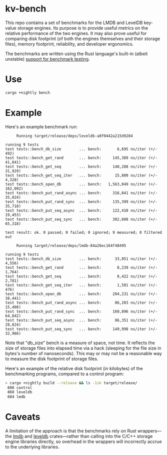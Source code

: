 # kv-bench

This repo contains a set of benchmarks for the LMDB and LevelDB key-value storage engines.  Its purpose is to provide useful metrics on the relative performance of the two engines.  It may also prove useful for comparing disk footprint (of both the engines themselves and their storage files), memory footprint, reliability, and developer ergonomics.

The benchmarks are written using the Rust language's built-in (albeit unstable) [support for benchmark testing](https://doc.rust-lang.org/unstable-book/library-features/test.html).

# Use

```sh
cargo +nightly bench
```

# Example

Here's an example benchmark run:

```
     Running target/release/deps/leveldb-a8f0442a215d9284

running 9 tests
test tests::bench_db_size        ... bench:       6,695 ns/iter (+/- 492)
test tests::bench_get_rand       ... bench:     145,389 ns/iter (+/- 41,841)
test tests::bench_get_seq        ... bench:     140,288 ns/iter (+/- 31,929)
test tests::bench_get_seq_iter   ... bench:      15,800 ns/iter (+/- 4,328)
test tests::bench_open_db        ... bench:   1,563,049 ns/iter (+/- 162,092)
test tests::bench_put_rand_async ... bench:     316,041 ns/iter (+/- 35,024)
test tests::bench_put_rand_sync  ... bench:     135,399 ns/iter (+/- 35,718)
test tests::bench_put_seq_async  ... bench:     122,410 ns/iter (+/- 19,453)
test tests::bench_put_seq_sync   ... bench:     302,608 ns/iter (+/- 65,318)

test result: ok. 0 passed; 0 failed; 0 ignored; 9 measured; 0 filtered out

     Running target/release/deps/lmdb-84a26ec164f48495

running 9 tests
test tests::bench_db_size        ... bench:      33,051 ns/iter (+/- 4,556)
test tests::bench_get_rand       ... bench:       8,239 ns/iter (+/- 1,764)
test tests::bench_get_seq        ... bench:       8,422 ns/iter (+/- 2,781)
test tests::bench_get_seq_iter   ... bench:       1,501 ns/iter (+/- 476)
test tests::bench_open_db        ... bench:     204,231 ns/iter (+/- 38,441)
test tests::bench_put_rand_async ... bench:      86,203 ns/iter (+/- 15,408)
test tests::bench_put_rand_sync  ... bench:     160,896 ns/iter (+/- 64,842)
test tests::bench_put_seq_async  ... bench:      86,351 ns/iter (+/- 28,824)
test tests::bench_put_seq_sync   ... bench:     149,998 ns/iter (+/- 32,966)
```

Note that "db_size" bench is a measure of space, not time.  It reflects the size of storage files into elapsed time via a hack (sleeping for the file size in bytes's number of nanoseconds).  This may or may not be a reasonable way to measure the disk footprint of storage files.

Here's an example of the relative disk footprint (in kilobytes) of the benchmarking programs, compared to a control program:

```sh
> cargo +nightly build --release && ls -1sk target/release/
 608 control
 860 leveldb
 684 lmdb
```

# Caveats

A limitation of the approach is that the benchmarks rely on Rust wrappers—the [lmdb](https://github.com/danburkert/lmdb-rs) and [leveldb](https://crates.io/crates/leveldb) crates—rather than calling into the C/C++ storage engine libraries directly, so overhead in the wrappers will incorrectly accrue to the underlying libraries.
